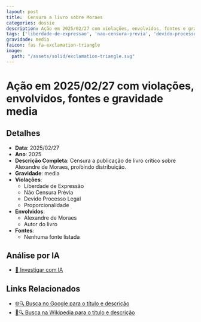 ```yaml
---
layout: post
title:  Censura a livro sobre Moraes
categories: dossie
description: Ação em 2025/02/27 com violações, envolvidos, fontes e gravidade media
tags: ['liberdade-de-expressao', 'nao-censura-previa', 'devido-processo-legal', 'proporcionalidade', 'alexandre-de-moraes', 'autor-do-livro', 'gravidade-media']
gravidade: media
faicon: fas fa-exclamation-triangle
image:
  path: "/assets/solid/exclamation-triangle.svg"
---
```


# Ação em 2025/02/27 com violações, envolvidos, fontes e gravidade media

## Detalhes
- **Data**: 2025/02/27
- **Ano**: 2025
- **Descrição Completa**: Censura a publicação de livro crítico sobre Alexandre de Moraes, proibindo distribuição.
- **Gravidade**: media <i class="fas fas fa-exclamation-triangle fa-2x"></i>
- **Violações**:
  - Liberdade de Expressão
  - Não Censura Prévia
  - Devido Processo Legal
  - Proporcionalidade
- **Envolvidos**:
  - Alexandre de Moraes
  - Autor do livro
- **Fontes**:
  - Nenhuma fonte listada

## Análise por IA
- [🤖 Investigar com IA](https://www.perplexity.ai/search?q=%22Alexandre%20de%20Moraes%22%20Censura%20a%20livro%20sobre%20Moraes%20Censura%20a%20publica%C3%A7%C3%A3o%20de%20livro%20cr%C3%ADtico%20sobre%20Alexandre%20de%20Moraes%2C%20proibindo%20distribui%C3%A7%C3%A3o.%20Liberdade%20de%20Express%C3%A3o%20N%C3%A3o%20Censura%20Pr%C3%A9via%20Devido%20Processo%20Legal%20Proporcionalidade%202025%20gravidade%20media)

## Links Relacionados
- [🌐🔍 Busca no Google para o título e descrição](https://www.google.com/search?q=%22Alexandre%20de%20Moraes%22%20Censura%20a%20livro%20sobre%20Moraes%20Censura%20a%20publica%C3%A7%C3%A3o%20de%20livro%20cr%C3%ADtico%20sobre%20Alexandre%20de%20Moraes%2C%20proibindo%20distribui%C3%A7%C3%A3o.%20Liberdade%20de%20Express%C3%A3o%20N%C3%A3o%20Censura%20Pr%C3%A9via%20Devido%20Processo%20Legal%20Proporcionalidade%202025%20gravidade%20media)
- [📖🔍 Busca na Wikipedia para o título e descrição](https://pt.wikipedia.org/w/index.php?search=%22Alexandre%20de%20Moraes%22%20Censura%20a%20livro%20sobre%20Moraes%20Censura%20a%20publica%C3%A7%C3%A3o%20de%20livro%20cr%C3%ADtico%20sobre%20Alexandre%20de%20Moraes%2C%20proibindo%20distribui%C3%A7%C3%A3o.%20Liberdade%20de%20Express%C3%A3o%20N%C3%A3o%20Censura%20Pr%C3%A9via%20Devido%20Processo%20Legal%20Proporcionalidade%202025%20gravidade%20media)


